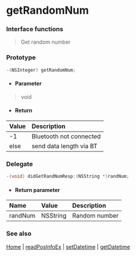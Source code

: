 # getRandomNum

### Interface functions
> Get random number 

### Prototype

```objective-c
-(NSInteger) getRandomNum;
```

- #### Parameter
> void

- #### Return
| Value | Description |
| :--------| :------ |
| -1 | Bluetooth not connected |
| else | send data length via BT |


### Delegate

```objective-c
-(void) didGetRandNumResp:(NSString *)randNum;
```

- #### Return parameter
| Name | Value | Description |
| :-------- | :--------| :------ |
| randNum| NSString | Random number |

### See also
[Home](../README.md) | [readPosInfoEx](readPosInfoEx.md) | [setDatetime](setDatetime.md) | [getDatetime](getDatetime.md)


